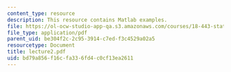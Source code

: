 ```yaml
---
content_type: resource
description: This resource contains Matlab examples.
file: https://ol-ocw-studio-app-qa.s3.amazonaws.com/courses/18-443-statistics-for-applications-fall-2006/bd79a856f16cfa336fd4c0cf13ea2611_lecture2.pdf
file_type: application/pdf
parent_uid: be304f2c-2c95-3914-c7ed-f3c4529a02a5
resourcetype: Document
title: lecture2.pdf
uid: bd79a856-f16c-fa33-6fd4-c0cf13ea2611
---
```

